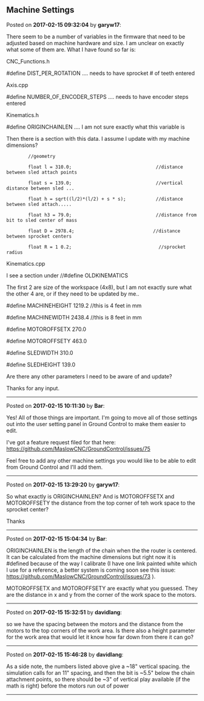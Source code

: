 ## Machine Settings
Posted on **2017-02-15 09:32:04** by **garyw17**:

There seem to be a number of variables in the firmware that need to be adjusted based on machine hardware and size.  I am unclear on exactly what some of them are.  What I have found so far is:



CNC_Functions.h

  #define DIST_PER_ROTATION      .... needs to have sprocket # of teeth entered



Axis.cpp

  #define NUMBER_OF_ENCODER_STEPS  .... needs to have encoder steps entered



Kinematics.h

  #define ORIGINCHAINLEN    .... I am not sure exactly what this variable is 



Then there is a section with this data.  I assume I update with my machine dimensions?

            //geometry

            float l = 310.0;                               //distance between sled attach points

            float s = 139.0;                               //vertical distance between sled ...

            float h = sqrt((l/2)*(l/2) + s * s);           //distance between sled attach.....

            float h3 = 79.0;                               //distance from bit to sled center of mass

            float D = 2978.4;                             //distance between sprocket centers

            float R = 1 0.2;                                //sprocket radius



Kinematics.cpp

I see a section under //#define OLDKINEMATICS

The first 2 are size of the workspace (4x8), but I am not exactly sure what the other 4 are, or if they need to be updated by me..



#define MACHINEHEIGHT    1219.2 //this is 4 feet in mm

#define MACHINEWIDTH     2438.4 //this is 8 feet in mm

#define MOTOROFFSETX     270.0

#define MOTOROFFSETY     463.0

#define SLEDWIDTH        310.0

#define SLEDHEIGHT       139.0



Are there any other parameters I need to be aware of and update?



Thanks for any input.

---

Posted on **2017-02-15 10:11:30** by **Bar**:

Yes! All of those things are important. I'm going to move all of those settings out into the user setting panel in Ground Control to make them easier to edit. 



I've got a feature request filed for that here: https://github.com/MaslowCNC/GroundControl/issues/75



Feel free to add any other machine settings you would like to be able to edit from Ground Control and I'll add them.

---

Posted on **2017-02-15 13:29:20** by **garyw17**:

So what exactly is ORIGINCHAINLEN?  And is MOTOROFFSETX and MOTOROFFSETY the distance from the top corner of teh work space to the sprocket center?

Thanks

---

Posted on **2017-02-15 15:04:34** by **Bar**:

ORIGINCHAINLEN is the length of the chain when the the router is centered. It can be calculated from the machine dimensions but right now it is #defined because of the way I calibrate (I have one link painted white which I use for a reference, a better system is coming soon see this issue: https://github.com/MaslowCNC/GroundControl/issues/73 ).



MOTOROFFSETX and MOTOROFFSETY are exactly what you guessed. They are the distance in x and y from the corner of the work space to the motors.

---

Posted on **2017-02-15 15:32:51** by **davidlang**:

so we have the spacing between the motors and the distance from the motors to the top corners of the work area. Is there also a height parameter for the work area that would let it know how far down from there it can go?

---

Posted on **2017-02-15 15:46:28** by **davidlang**:

As a side note, the numbers listed above give a ~18" vertical spacing. the simulation calls for an 11" spacing, and then the bit is ~5.5" below the chain attachment points, so there should be ~3" of vertical play available (if the math is right) before the motors run out of power

---

